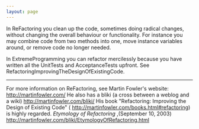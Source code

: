 ```yaml
---
layout: page
---
```




In ReFactoring you clean up the code, sometimes doing radical changes, without changing the overall behaviour or functionality.
For instance you may combine code from two methods into one, move instance variables around, or remove code no longer needed.

In ExtremeProgramming you can refactor mercilessly because you have written all the UnitTests and AcceptanceTests upfront.
See RefactoringImprovingTheDesignOfExistingCode.

----

For more information on ReFactoring, see Martin Fowler's website:  http://martinfowler.com/  He also has a bliki (a cross between a weblog and a wiki) http://martinfowler.com/bliki/  His book  "Refactoring: Improving the Design of Existing Code" ( http://martinfowler.com/books.html#refactoring) is highly regarded.  *Etymology of Refactoring* ,(September 10, 2003) http://martinfowler.com/bliki/EtymologyOfRefactoring.html
